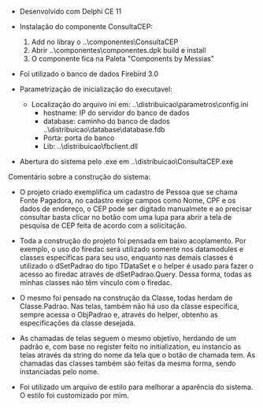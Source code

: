 - Desenvolvido com Delphi CE 11 

- Instalação do componente ConsultaCEP: 
  1. Add no libray o ..\componentes\ConsultaCEP  
  3. Abrir ..\componentes\componentes.dpk build e install
  4. O componente fica na Paleta "Components by Messias"
  
- Foi utilizado o banco de dados Firebird 3.0

- Parametrização de inicialização do executavel:
  - Localização do arquivo ini em: ..\distribuicao\parametros\config.ini 
    - hostname: IP do servidor do banco de dados 
    - database: caminho do banco de dados ..\distribuicao\database\database.fdb  
    - Porta: porta do banco 
    - Lib: ..\distribuicao\fbclient.dll 
  
- Abertura do sistema pelo .exe em ..\distribuicao\ConsultaCEP.exe 

Comentário sobre a construção do sistema:

- O projeto criado exemplifica um cadastro de Pessoa que se chama Fonte Pagadora, no cadastro exige campos como Nome, CPF e os dados de endereço, 
o CEP pode ser digitado manualmete e ao precisar consultar basta clicar no botão com uma lupa para abrir a tela de pesquisa de CEP feita de acordo com  a solicitação.

- Toda a construção do projeto foi pensada em baixo acoplamento. Por exemplo, o uso do firedac será utilizado somente nos datamodules e 
classes específicas para seu uso, enquanto nas demais classes é utilizado o dSetPadrao do tipo TDataSet e o helper é usado para fazer o 
acesso ao firedac através de dSetPadrao.Query. Dessa forma, todas as minhas classes não têm vínculo com o firedac.

- O mesmo foi pensado na construção da Classe, todas herdam de Classe.Padrao. Nas telas, também não há uso da classe específica, sempre acessa o 
ObjPadrao e, através do helper, obtenho as especificações da classe desejada.

- As chamadas de telas seguem o mesmo objetivo, herdando de um padrão e, com base no register feito no initialization, eu instancio as telas através da string 
do nome da tela que o botão de chamada tem. As chamadas das classes também são feitas da mesma forma, sendo instanciadas pelo nome.

- Foi utilizado um arquivo de estilo para melhorar a aparência do sistema. O estilo foi customizado por mim.
